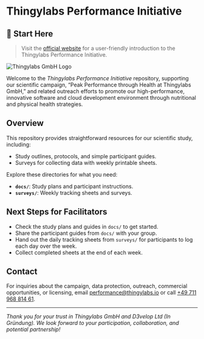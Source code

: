 # Thingylabs Performance Initiative

## 🚀 **Start Here**  
> Visit the [official website](https://thingylabs.github.io/thingylabs-performance-initiative/) for a user-friendly introduction to the Thingylabs Performance Initiative.  

![Thingylabs GmbH Logo](https://www.thingylabs.io/logo-with-text.png "Thingylabs GmbH Logo")

Welcome to the *Thingylabs Performance Initiative* repository, supporting our scientific campaign, “Peak Performance through Health at Thingylabs GmbH,” and related outreach efforts to promote our high-performance, innovative software and cloud development environment through nutritional and physical health strategies.

## Overview

This repository provides straightforward resources for our scientific study, including:

- Study outlines, protocols, and simple participant guides.
- Surveys for collecting data with weekly printable sheets.

Explore these directories for what you need:

- **`docs/`**: Study plans and participant instructions.
- **`surveys/`**: Weekly tracking sheets and surveys.

## Next Steps for Facilitators

- Check the study plans and guides in `docs/` to get started.
- Share the participant guides from `docs/` with your group.
- Hand out the daily tracking sheets from `surveys/` for participants to log each day over the week.
- Collect completed sheets at the end of each week.

## Contact
For inquiries about the campaign, data protection, outreach, commercial opportunities, or licensing, email [performance@thingylabs.io](mailto:performance@thingylabs.io) or call [+49 711 968 814 61](tel:+4971196881461).

---

*Thank you for your trust in Thingylabs GmbH and D3velop Ltd (In Gründung). We look forward to your participation, collaboration, and potential partnership!*
